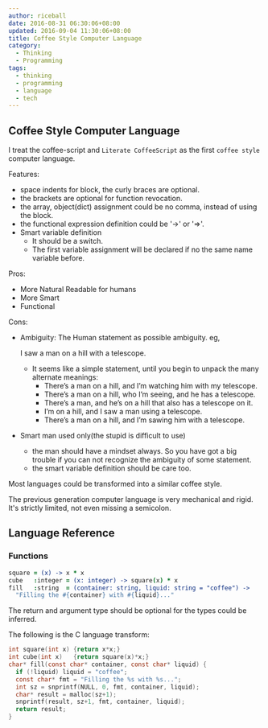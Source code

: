 ```yaml
---
author: riceball
date: 2016-08-31 06:30:06+08:00
updated: 2016-09-04 11:30:06+08:00
title: Coffee Style Computer Language
category:
  - Thinking
  - Programming
tags:
  - thinking
  - programming
  - language
  - tech
---
```


## Coffee Style Computer Language

I treat the coffee-script and `Literate CoffeeScript` as the first `coffee style` computer language.

Features:

* space indents for block, the curly braces are optional.
* the brackets are optional for function revocation.
* the array, object(dict) assignment could be no comma, instead of using the block.
* the functional expression definition could be '->' or '=>'.
* Smart variable definition
  * It should be a switch.
  * The first variable assignment will be declared if no the same name variable before.

Pros:

* More Natural Readable for humans
* More Smart
* Functional

Cons:

* Ambiguity: The Human statement as possible ambiguity. eg,

    I saw a man on a hill with a telescope.

  * It seems like a simple statement, until you begin to unpack the many alternate meanings:
    * There’s a man on a hill, and I’m watching him with my telescope.
    * There’s a man on a hill, who I’m seeing, and he has a telescope.
    * There’s a man, and he’s on a hill that also has a telescope on it.
    * I’m on a hill, and I saw a man using a telescope.
    * There’s a man on a hill, and I’m sawing him with a telescope.
* Smart man used only(the stupid is difficult to use)
  * the man should have a mindset always. So you have got a big trouble if you can not recognize the ambiguity of some statement.
  * the smart variable definition should be care too.

Most languages could be transformed into a similar coffee style.

The previous generation computer language is very mechanical and rigid.
It's strictly limited, not even missing a semicolon.


## Language Reference

### Functions


```coffee
square = (x) -> x * x
cube   :integer = (x: integer) -> square(x) * x
fill   :string  = (container: string, liquid: string = "coffee") ->
  "Filling the #{container} with #{liquid}..."
```

The return and argument type should be optional for the types could be inferred.

The following is the C language transform:

```c
int square(int x) {return x*x;}
int cube(int x)   {return square(x)*x;}
char* fill(const char* container, const char* liquid) {
  if (!liquid) liquid = "coffee";
  const char* fmt = "Filling the %s with %s...";
  int sz = snprintf(NULL, 0, fmt, container, liquid);
  char* result = malloc(sz+1);
  snprintf(result, sz+1, fmt, container, liquid);
  return result;
}
```
